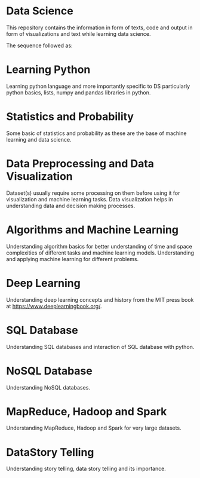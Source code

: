 # Data Science
This repository contains the information in form of texts, code and output in form of visualizations and text while learning data science.

The sequence followed as:
# Learning Python
Learning python language and more importantly specific to DS particularly python basics, lists, numpy and pandas libraries in python.
# Statistics and Probability
Some basic of statistics and probability as these are the base of machine learning and data science.
# Data Preprocessing and Data Visualization
Dataset(s) usually require some processing on them before using it for visualization and machine learning tasks. Data visualization helps in understanding data and decision making processes.
# Algorithms and Machine Learning
Understanding algorithm basics for better understanding of time and space complexities of different tasks and machine learning models.
Understanding and applying machine learning for different problems.
# Deep Learning
Understanding deep learning concepts and history from the MIT press book at https://www.deeplearningbook.org/.
# SQL Database
Understanding SQL databases and interaction of SQL database with python.
# NoSQL Database
Understanding NoSQL databases.
# MapReduce, Hadoop and Spark
Understanding MapReduce, Hadoop and Spark for very large datasets.
# DataStory Telling
Understanding story telling, data story telling and its importance.
